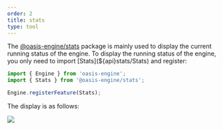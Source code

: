 ```yaml
---
order: 2
title: stats
type: tool
---
```


The [@oasis-engine/stats](${api}stats/index) package is mainly used to display the current running status of the engine. To display the running status of the engine, you only need to import [Stats](${api}stats/Stats) and register:

```typescript
import { Engine } from 'oasis-engine';
import { Stats } from '@oasis-engine/stats';

Engine.registerFeature(Stats);
```

The display is as follows:

![](https://gw.alipayobjects.com/mdn/rms_d27172/afts/img/A*ji_WTolpInMAAAAAAAAAAAAAARQnAQ)